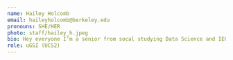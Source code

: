 ```yaml
---
name: Hailey Holcomb
email: haileyholcomb@berkeley.edu
pronouns: SHE/HER
photo: staff/hailey_h.jpeg
bio: Hey everyone I’m a senior from socal studying Data Science and IEOR, and this is my 7th semester on Data 8 staff. Talk to me about plants, music, crafts, and NYT word games :)
role: uGSI (UCS2)
---
```

